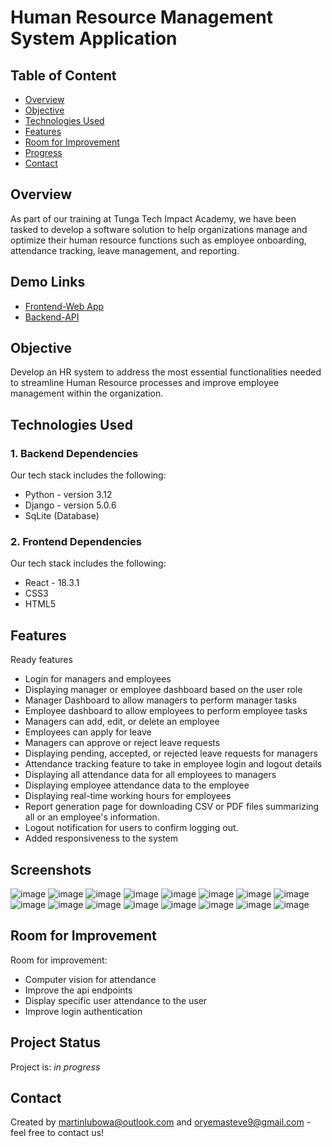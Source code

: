 # Human Resource Management System Application
## Table of Content
* [Overview](#overview)
* [Objective](#objective)
* [Technologies Used](#technologies-used)
* [Features](#features)
* [Room for Improvement](#room-for-improvement)
* [Progress](#progress)
* [Contact](#contact)
## Overview
As part of our training at Tunga Tech Impact Academy, we have been tasked to develop a software solution to help organizations manage and optimize their human resource functions such as employee onboarding, attendance tracking, leave management, and reporting.
## Demo Links
* [Frontend-Web App](https://plutohr.onrender.com/)
* [Backend-API](https://plutohr-yh2n.onrender.com/api/schema/swagger-ui/)
## Objective
Develop an HR system to address the most essential functionalities needed to
streamline Human Resource processes and improve employee management
within the organization.
## Technologies Used
### 1. Backend Dependencies
Our tech stack includes the following:
- Python - version 3.12
- Django - version 5.0.6
- SqLite (Database)
### 2. Frontend Dependencies
Our tech stack includes the following:
- React - 18.3.1
- CSS3
- HTML5
## Features
Ready features
- Login for managers and employees
- Displaying manager or employee dashboard based on the user role
- Manager Dashboard to allow managers to perform manager tasks
- Employee dashboard to allow employees to perform employee tasks
- Managers can add, edit, or delete an employee
- Employees can apply for leave
- Managers can approve or reject leave requests
- Displaying pending, accepted, or rejected leave requests for managers
- Attendance tracking feature to take in employee login and logout details
- Displaying all attendance data for all employees to managers
- Displaying employee attendance data to the employee
- Displaying real-time working hours for employees
- Report generation page for downloading CSV or PDF files summarizing all or an employee's information.
- Logout notification for users to confirm logging out.
- Added responsiveness to the system

## Screenshots
![image](./images/img_11.png)
![image](./images/img_12.png)
![image](./images/img_13.png)
![image](./images/img_14.png)
![image](./images/img_15.png)
![image](./images/img_16.png)
![image](./images/img_17.png)
![image](./images/img_18.png)
![image](./images/img_19.png)
![image](./images/img_20.png)
![image](./images/img_21.png)
![image](./images/img_22.png)
![image](./images/img_23.png)
![image](./images/img_24.png)
![image](./images/img_25.png)
![image](./images/img_26.png)

## Room for Improvement

Room for improvement:
- Computer vision for attendance
- Improve the api endpoints
- Display specific user attendance to the user
- Improve login authentication
## Project Status
Project is: _in progress_ 
## Contact
Created by <martinlubowa@outlook.com> and <oryemasteve9@gmail.com> - feel free to contact us!

